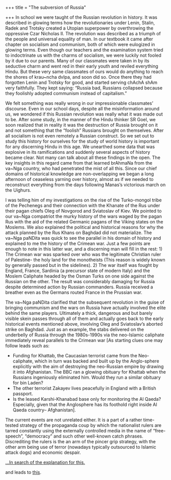 +++
title = "The subversion of Russia"

+++
In school we were taught of the Russian revolution in history. It was
described in glowing terms how the revolutionaries under Lenin, Stalin,
Radek and Trotsky created a Utopian superpower by overthrowing the
oppressive Czar Nicholas II. The revolution was described as a triumph
of the people and universal equality of man. In our textbook it came
after chapter on socialism and communism, both of which were eulogized
in glowing terms. Even though our teachers and the examination system
tried to indoctrinate us with the charms of socialism, we were luckily
not fooled by it due to our parents. Many of our classmates were taken
in by its seductive charm and went red in their early youth and reviled
everything Hindu. But these very same classmates of ours would do
anything to reach the shores of krau\~ncha dvIpa, and soon did so. Once
there they had forgotten Lenin and Trotsky for good, and started serving
chAchA shAm very faithfully. They kept saying: “Russia bad, Russians
collapsed because they foolishly adopted communism instead of
capitalism.”

We felt something was really wrong in our impressionable classmates’
discourse. Even in our school days, despite all the misinformation
around us, we wondered if this Russian revolution was really what it was
made out to be. After some study, in the manner of the Hindu thinker SR
Goel, we soon realized that in reality it was the destruction of Russia
brought on it and not something that the “foolish” Russians brought on
themselves. After all socialism is not even remotely a Russian
construct. So we set out to study this history for ourselves for the
study of world history is important for any discerning Hindu in this
age. We unearthed some data that was explosive in its ramifications and
suddenly several aspects of history became clear. Not many can talk
about all these findings in the open. The key insights in this regard
came from that learned brAhmaNa from the va\~Nga country, who had
penetrated the mist of all this. Since our chief domains of historical
knowledge are non-overlapping we began a long afternoon of ceaseless
yarning over history, almost as if we needed to reconstruct everything
from the days following Manas’s victorious march on the Uighurs.

I was telling him of my investigations on the rise of the Turko-mongol
tribe of the Pechenegs and their connection with the Khanate of the Rus
under their pagan chiefs Oleg of Novgorod and Sviatoslav of Kiev. We
pointed to our va\~Nga compatriot the murky history of the wars waged by
the pagan Rus with the aid of the related Germanic pagans of the Viking
states on the Moslems. We also explained the political and historical
reasons for why the attack planned by the Rus Khans on Baghdad did not
materialize. The va\~Nga paNDita was quick to see the parallel in his
domain of history and explained to me the history of the Crimean war.
Just a few points are enough to note in this latter war, and a
discerning man will fill in the rest: 1) The Crimean war was sparked
over who was the legitimate Christian ruler of Palestine- the holy land
for the monotheists (This reason is widely known by generally passed but
in the sidelines). 2) The war itself was fought by England, France,
Sardinia (a precursor state of modern Italy) and the Moslem Caliphate
headed by the Osman Turks on one side against the Russian on the other.
The result was considerably damaging for Russia despite determined
action by Russian commanders. Russia received a breather even as the
Germans routed France in the Prussian war.

The va\~Nga paNDita clarified that the subsequent revolution in the
guise of bringing communism and the wars on Russia have actually
involved the elite behind the same players. Ultimately a thick,
dangerous and but barely visible skein passes through all of them and
actually goes back to the early historical events mentioned above,
involving Oleg and Sviatoslav’s aborted strike on Baghdad. Just as an
example, the stabs delivered on the underbelly of Russia through the
1980s-1990s via the neo-Islamic caliphate immediately reveal parallels
to the Crimean war \[As starting clues one may follow leads such as:

  - Funding for Khattab, the Caucasian terrorist came from the
    Neo-caliphate, which in turn was backed and built up by the
    Anglo-sphere explicitly with the aim of destroying the neo-Russian
    empire by drawing it into Afghanistan. The BBC ran a glowing
    obituary for Khattab when the Russians ingeniously eliminated him.
    Would they run a similar obituary for bin Laden?
  - The other terrorist Zakayev lives peacefully in England with a
    British passport.
  - Is the leased Karshi-Khanabad base only for monitoring the Al Qaeda?
    Especially, given that the Anglosphere has its foothold right inside
    Al Qaeda country– Afghanistan\].

The current events are not unrelated either. It is a part of a rather
time-tested strategy of the propaganda coup by which the nationalist
rulers are tarred constantly using the externally controlled media in
the name of “free-speech”, “democracy” and such other well-known catch
phrases. Discrediting the rulers is the an arm of the pincer grip
strategy, with the other arm being use of terror (nowadays typically
outsourced to Islamic attack dogs) and economic despair.

[…In search of the explanation for
this.](https://manasataramgini.wordpress.com/2004/09/07/the-weakness-of-russia/)

and leads to
[this](https://manasataramgini.wordpress.com/2007/04/15/our-lessons-from-the-subversion-of-russia/).
